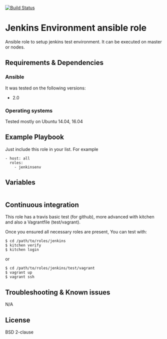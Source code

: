 [![Build Status](https://travis-ci.org/juju4/ansible-jenkinsenv.svg?branch=master)](https://travis-ci.org/juju4/ansible-jenkinsenv)
# Jenkins Environment ansible role

Ansible role to setup jenkins test environment. It can be executed on master or nodes.

## Requirements & Dependencies

### Ansible
It was tested on the following versions:
 * 2.0

### Operating systems

Tested mostly on Ubuntu 14.04, 16.04

## Example Playbook

Just include this role in your list.
For example

```
- host: all
  roles:
    - jenkinsenv
```

## Variables

```
```

## Continuous integration

This role has a travis basic test (for github), more advanced with kitchen and also a Vagrantfile (test/vagrant).

Once you ensured all necessary roles are present, You can test with:
```
$ cd /path/to/roles/jenkins
$ kitchen verify
$ kitchen login
```
or
```
$ cd /path/to/roles/jenkins/test/vagrant
$ vagrant up
$ vagrant ssh
```

## Troubleshooting & Known issues

N/A

## License

BSD 2-clause

